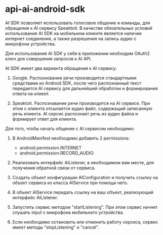 api-ai-android-sdk
==================

AI SDK позволяет использовать голосовое общение и команды, для обращения к AI сервису Speaktoit.
В качестве обязательных условий использования AI SDK на мобильном клиенте является наличие интернет соединения,
а также разрешения на запись аудио с микрофона устройства.

Для использования AI SDK у себя в приложении необходим OAuth2 ключ для совершения запросов к AI API.

AI SDK имеет два варианта обращения к AI сервису:

1. Google. Распознование речи производится стандартными средствами из Android SDK, после чего
распознанный текст передается AI сервису для дальнейшей обработки и формирования ответа на клиент.

2. Speaktoit. Распознавание речи производится на AI сервисе. При этом с клиента отсылается аудио файл,
содержащий записанную речь клиента. AI серсис распознает речь из аудио файла и формирует ответ для клиента.

Для того, чтобы начать общение с AI сервисом необходимо:

1. В AndroidManifest необходимо добавить 2 permissions:
    * android.permission.INTERNET
    * android.permission.RECORD_AUDIO
    
2. Реализовать интерфейс AIListener, в необходимом вам месте, для получения обратной связи от сервиса.
3. Создать объект конфигурации AIConfiguration и получить ссылку на объект сервиса из класса AIService при помощи него.
4. В объект AIService передать ссылку на ваш объект, реализующий интерфейс AIListener.
5. Запустить сервис методом "startListening". При этом сервис начнет слушать input с микрофона мобильного устройства.
6. Если необходимо остановить или отменить работу серсиса, сервис имеет методы "stopListening" и "cancel".

